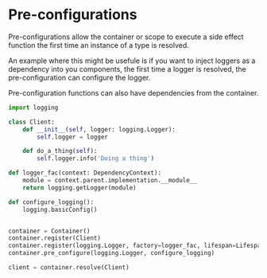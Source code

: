 # Pre-configurations

Pre-configurations allow the container or scope to execute a side effect function the first time an instance of a type is resolved.

An example where this might be usefule is if you want to inject loggers as a dependency into you components, the first time a logger is resolved, the pre-configuration can configure the logger.

Pre-configuration functions can also have dependencies from the container.


```python
import logging

class Client:
    def __init__(self, logger: logging.Logger):
        self.logger = logger

    def do_a_thing(self):
        self.logger.info('Doing a thing')

def logger_fac(context: DependencyContext):
    module = context.parent.implementation.__module__
    return logging.getLogger(module)

def configure_logging():
    logging.basicConfig()


container = Container()
container.register(Client)
container.register(logging.Logger, factory=logger_fac, lifespan=Lifespan.transient)
container.pre_configure(logging.Logger, configure_logging)

client = container.resolve(Client)

```